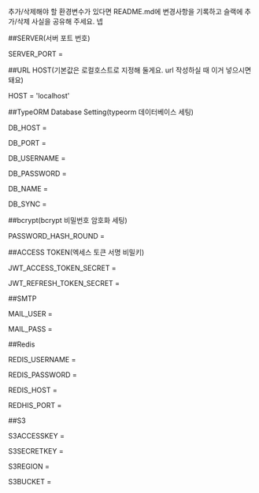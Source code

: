 추가/삭제해야 할 환경변수가 있다면 README.md에 변경사항을 기록하고 슬랙에 추가/삭제 사실을 공유해 주세요.
넵

##SERVER(서버 포트 번호)

SERVER_PORT =

##URL HOST(기본값은 로컬호스트로 지정해 둘게요. url 작성하실 때 이거 넣으시면 돼요)

HOST = 'localhost'

##TypeORM Database Setting(typeorm 데이터베이스 세팅)

DB_HOST = 

DB_PORT = 

DB_USERNAME = 

DB_PASSWORD = 

DB_NAME = 

DB_SYNC = 

##bcrypt(bcrypt 비밀번호 암호화 세팅)

PASSWORD_HASH_ROUND = 

##ACCESS TOKEN(엑세스 토큰 서명 비밀키)

JWT_ACCESS_TOKEN_SECRET = 

JWT_REFRESH_TOKEN_SECRET = 

##SMTP

MAIL_USER = 

MAIL_PASS = 

##Redis

REDIS_USERNAME = 

REDIS_PASSWORD = 

REDIS_HOST = 

REDHIS_PORT = 

##S3 

S3ACCESSKEY = 

S3SECRETKEY =

S3REGION = 

S3BUCKET = 